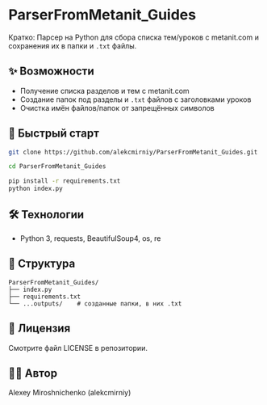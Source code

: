 # ParserFromMetanit_Guides

Кратко: Парсер на Python для сбора списка тем/уроков с metanit.com и сохранения их в папки и `.txt` файлы.

## ✨ Возможности
- Получение списка разделов и тем с metanit.com
- Создание папок под разделы и `.txt` файлов с заголовками уроков
- Очистка имён файлов/папок от запрещённых символов

## 🚀 Быстрый старт
```bash
git clone https://github.com/alekcmirniy/ParserFromMetanit_Guides.git
```
```bash
cd ParserFromMetanit_Guides
```
```bash
pip install -r requirements.txt
python index.py
```

## 🛠 Технологии
- Python 3, requests, BeautifulSoup4, os, re

## 📁 Структура
```text
ParserFromMetanit_Guides/
├── index.py
├── requirements.txt
└── ...outputs/    # созданные папки, в них .txt
```

## 📄 Лицензия
Смотрите файл LICENSE в репозитории.

## 👨‍💻 Автор
Alexey Miroshnichenko (alekcmirniy)